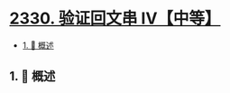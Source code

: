 # [2330. 验证回文串 IV【中等】](https://github.com/Tdahuyou/TNotes.leetcode/tree/main/notes/2330.%20%E9%AA%8C%E8%AF%81%E5%9B%9E%E6%96%87%E4%B8%B2%20IV%E3%80%90%E4%B8%AD%E7%AD%89%E3%80%91)

<!-- region:toc -->

- [1. 📝 概述](#1--概述)

<!-- endregion:toc -->

## 1. 📝 概述
